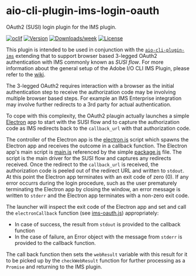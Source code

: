 aio-cli-plugin-ims-login-oauth
==============================

OAuth2 (SUSI) login plugin for the IMS plugin.

[![oclif](https://img.shields.io/badge/cli-oclif-brightgreen.svg)](https://oclif.io)
[![Version](https://img.shields.io/npm/v/aio-cli-plugin-ims-login-oauth.svg)](https://npmjs.org/package/aio-cli-plugin-ims-login-oauth)
[![Downloads/week](https://img.shields.io/npm/dw/aio-cli-plugin-ims-login-oauth.svg)](https://npmjs.org/package/aio-cli-plugin-ims-login-oauth)
[![License](https://img.shields.io/npm/l/aio-cli-plugin-ims-login-oauth.svg)](https://github.com/fmeschbe/aio-cli-plugin-ims-login-oauth/blob/master/package.json)

This plugin is intended to be used in conjunction with the [`aio-cli-plugin-ims`](/fmeschbe/aio-cli-plugin-ims) extending that to support browser based 3-legged OAuth2 authentication with IMS commonly known as _SUSI flow_. For more information about the general setup of the Adobe I/O CLI IMS Plugin, please refer to the [wiki](https://git.corp.adobe.com/fmeschbe/aio-cli-plugin-ims/wiki).

The 3-legged OAuth2 requires interaction with a browser as the initial authentication step to receive the authorization code may be involving multiple browser based steps. For example an IMS Enterprise integration may involve further redirects to a 3rd party for actual authentication.

To cope with this complexity, the OAuth2 plaugin actually launches a simple [Electron](https://electronjs.org) app to start with the SUSI flow and to capture the authorization code as IMS redirects back to the `callback_url` with that authorization code.

The controller of the Electron app is the [electron.js](src/electron.js) script which spawns the Electron app and receives the outcome in a callback function. The Electron app's main script is [main.js](lib/main.js) referenced by the simple [package.js](lib/package.json) file. The script is the main driver for the SUSI flow and captures any redirects received. Once the redirect to the `callback_url` is received, the authorization code is peeled out of the redirect URL and written to `stdout`. At this point the Electron app terminates with an exit code of zero (0). If any error occurrs during the login procedure, such as the user prematurely terminating the Electron app by closing the window, an error message is written to `stderr` and the Electron app terminates with a non-zero exit code.

The launcher will inspect the exit code of the Electron app and set and call the `electronCallback` function (see [ims-oauth.js](src/ims-oauth.js)) appropriately:

* In case of success, the result from `stdout` is provided to the callback function
* In the case of failure, an Error object with the message from `stderr` is provided to the callback function.

The call back function then sets the `webResult` variable with this result for it to be picked up by the `checkWebResult` function for further processing as a `Promise` and returning to the IMS plugin.